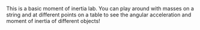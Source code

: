 This is a basic moment of inertia lab. You can play around with masses on a string and at different points on a table to see the angular acceleration and moment of inertia of different objects!

